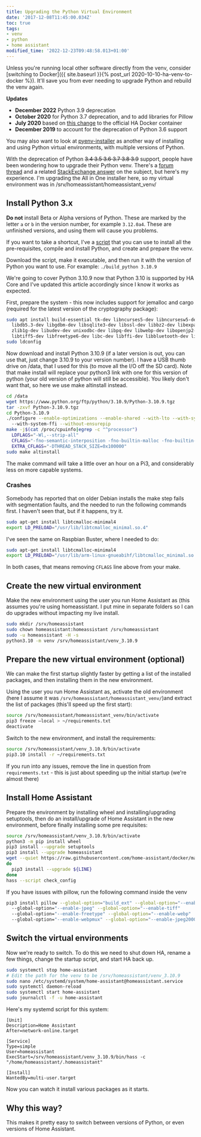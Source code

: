 ```yaml
---
title: Upgrading the Python Virtual Environment
date: '2017-12-08T11:45:00.034Z'
toc: true
tags:
- venv
- python
- home assistant
modified_time: '2022-12-23T09:48:58.013+01:00'
---
```


Unless you're running local other software directly from the venv, consider [switching to Docker]({{ site.baseurl }}{% post_url 2020-10-10-ha-venv-to-docker %}). It'll save you from ever needing to upgrade Python and rebuild the venv again.

**Updates**

* **December 2022** Python 3.9 deprecation
* **October 2020** for Python 3.7 deprecation, and to add libraries for Pillow 
* **July 2020** based on [this change](https://github.com/home-assistant/docker-base/pull/82) to the official HA Docker container
* **December 2019** to account for the deprecation of Python 3.6 support

You may also want to look at [pyenv-installer](https://github.com/pyenv/pyenv-installer) as another way of installing and using Python virtual environments, with multiple versions of Python.

With the deprecation of Python ~~3.4 3.5 3.6 3.7 3.8 3.9~~ support, people have been wondering how to upgrade their Python venv. There's a [forum thread](https://community.home-assistant.io/t/python-3-6-upgrade-of-a-virtualenv/21722) and a related [StackExchange answer](https://raspberrypi.stackexchange.com/questions/54365/how-to-download-and-install-python-3-5-in-raspbian/56632#56632) on the subject, but here's my experience. I'm upgrading the All in One installer here, so my virtual environment was in /srv/homeassistant/homeassistant_venv/

## Install Python 3.x

**Do not** install Beta or Alpha versions of Python. These are marked by the letter `a` or `b` in the version number, for example `3.12.0a4`. These are unfinished versions, and using them will cause you problems.

If you want to take a shortcut, I've a [script](https://github.com/DubhAd/Home-AssistantConfig/blob/live/local/bin/build_python) that you can use to install all the pre-requisites, compile and install Python, and create and prepare the venv.

Download the script, make it executable, and then run it with the version of Python you want to use. For example: `./build_python 3.10.9`

We're going to cover Python 3.10.9 now that Python 3.10 is supported by HA Core and I've updated this article accordingly since I know it works as expected.

First, prepare the system - this now includes support for jemalloc and cargo (required for the latest version of the cryptography package):

```bash
sudo apt install build-essential tk-dev libncurses5-dev libncursesw5-dev libreadline-dev 
  libdb5.3-dev libgdbm-dev libsqlite3-dev libssl-dev libbz2-dev libexpat1-dev liblzma-dev 
  zlib1g-dev libudev-dev unixodbc-dev libpq-dev libwebp-dev libopenjp2-7-dev libjpeg-dev 
  libtiff5-dev libfreetype6-dev libc-dev libffi-dev libbluetooth-dev libtirpc-dev libjemalloc-dev cargo
sudo ldconfig
```

Now download and install Python 3.10.9 (if a later version is out, you can use that, just change 3.10.9 to your version number). I have a USB thumb drive on /data, that I used for this (to move all the I/O off the SD card). Note that make install will replace your python3 link with one for this version of python (your old version of python will still be accessible). You likely don't want that, so here we use make altinstall instead.

```bash
cd /data
wget https://www.python.org/ftp/python/3.10.9/Python-3.10.9.tgz
tar -zxvf Python-3.10.9.tgz
cd Python-3.10.9
./configure --enable-optimizations --enable-shared --with-lto --with-system-expat 
  --with-system-ffi --without-ensurepip
make -j$(cat /proc/cpuinfo|egrep -c "^processor") 
  LDFLAGS="-Wl,--strip-all" 
  CFLAGS="-fno-semantic-interposition -fno-builtin-malloc -fno-builtin-calloc -fno-builtin-realloc -fno-builtin-free -ljemalloc" 
  EXTRA_CFLAGS="-DTHREAD_STACK_SIZE=0x100000"
sudo make altinstall
```

The make command will take a little over an hour on a Pi3, and considerably less on more capable systems.

### Crashes

Somebody has reported that on older Debian installs the make step fails with segmentation faults, and the needed to run the following commands first. I haven't seen that, but if it happens, try it.

```bash
sudo apt-get install libtcmalloc-minimal4
export LD_PRELOAD="/usr/lib/libtcmalloc_minimal.so.4"
```

I've seen the same on Raspbian Buster, where I needed to do:

```bash
sudo apt-get install libtcmalloc-minimal4
export LD_PRELOAD="/usr/lib/arm-linux-gnueabihf/libtcmalloc_minimal.so.4.5.3"
```

In both cases, that means removing `CFLAGS` line above from your make.

## Create the new virtual environment

Make the new environment using the user you run Home Assistant as (this assumes you're using homeassistant. I put mine in separate folders so I can do upgrades without impacting my live install.

```bash
sudo mkdir /srv/homeassistant
sudo chown homeassistant:homeassistant /srv/homeassistant
sudo -u homeassistant -H -s
python3.10 -m venv /srv/homeassistant/venv_3.10.9
```

## Prepare the new virtual environment (optional)

We can make the first startup slightly faster by getting a list of the installed packages, and then installing them in the new environment.

Using the user you run Home Assistant as, activate the old environment (here I assume it was `/srv/homeassistant/homeassistant_venv/`)and extract the list of packages (this'll speed up the first start):

```bash
source /srv/homeassistant/homeassistant_venv/bin/activate
pip3 freeze —local > ~/requirements.txt
deactivate
```

Switch to the new environment, and install the requirements:

```bash
source /srv/homeassistant/venv_3.10.9/bin/activate
pip3.10 install -r ~/requirements.txt
```

If you run into any issues, remove the line in question from `requirements.txt` - this is just about speeding up the initial startup (we're almost there)

## Install Home Assistant

Prepare the environment by installing wheel and installing/upgrading setuptools, then do an install/upgrade of Home Assistant in the new environment, before finally installing some pre requisites:

```bash
source /srv/homeassistant/venv_3.10.9/bin/activate
python3 -m pip install wheel
pip3 install --upgrade setuptools
pip3 install --upgrade homeassistant
wget --quiet https://raw.githubusercontent.com/home-assistant/docker/master/requirements.txt -O - | while read LINE
do
  pip3 install --upgrade ${LINE}
done
hass --script check_config
```

If you have issues with pillow, run the following command inside the venv

```bash
pip3 install pillow --global-option="build_ext" --global-option="--enable-zlib" 
  --global-option="--enable-jpeg" --global-option="--enable-tiff" 
  --global-option="--enable-freetype" --global-option="--enable-webp" 
  --global-option="--enable-webpmux" --global-option="--enable-jpeg2000"
  ```

## Switch the virtual environments

Now we're ready to switch. To do this we need to shut down HA, rename a few things, change the startup script, and start HA back up.

```bash
sudo systemctl stop home-assistant
# Edit the path for the venv to be /srv/homeassistant/venv_3.10.9
sudo nano /etc/systemd/system/home-assistant@homeassistant.service
sudo systemctl daemon-reload
sudo systemctl start home-assistant
sudo journalctl -f -u home-assistant
```

Here's my systemd script for this system:

```
[Unit]
Description=Home Assistant
After=network-online.target

[Service]
Type=simple
User=homeassistant
ExecStart=/srv/homeassistant/venv_3.10.9/bin/hass -c "/home/homeassistant/.homeassistant"

[Install]
WantedBy=multi-user.target
```

Now you can watch it install various packages as it starts.

## Why this way?

This makes it pretty easy to switch between versions of Python, or even versions of Home Assistant.
